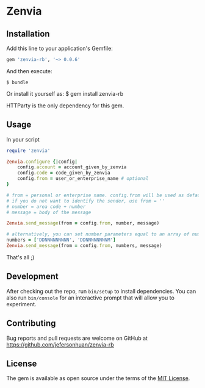 # Zenvia

## Installation

Add this line to your application's Gemfile:

```ruby
gem 'zenvia-rb', '~> 0.0.6'
```

And then execute:

    $ bundle

Or install it yourself as:
    $ gem install zenvia-rb

HTTParty is the only dependency for this gem.

## Usage

In your script

```ruby
require 'zenvia'

Zenvia.configure {|config|
    config.account = account_given_by_zenvia
    config.code = code_given_by_zenvia
    config.from = user_or_enterprise_name # optional
}

# from = personal or enterprise name. config.from will be used as default.
# if you do not want to identify the sender, use from = ''
# number = area code + number
# message = body of the message

Zenvia.send_message(from = config.from, number, message)

# alternatively, you can set number parameters equal to an array of numbers - and send the same message to them
numbers = ['DDNNNNNNNNN', 'DDNNNNNNNNM']
Zenvia.send_message(from = config.from, numbers, message)

```

That's all ;)

## Development

After checking out the repo, run `bin/setup` to install dependencies. You can also run `bin/console` for an interactive prompt that will allow you to experiment.

## Contributing

Bug reports and pull requests are welcome on GitHub at https://github.com/jefersonhuan/zenvia-rb


## License

The gem is available as open source under the terms of the [MIT License](http://opensource.org/licenses/MIT).

